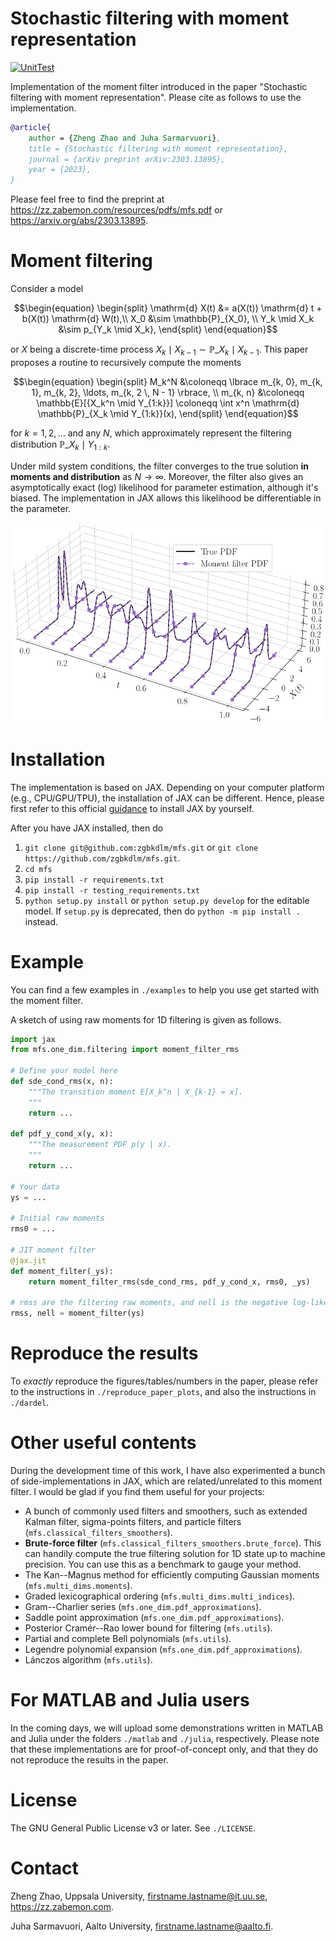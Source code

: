 # Stochastic filtering with moment representation
[![UnitTest](https://github.com/zgbkdlm/mfs/actions/workflows/unittest.yml/badge.svg)](https://github.com/zgbkdlm/mfs/actions/workflows/unittest.yml)

Implementation of the moment filter introduced in the paper "Stochastic filtering with moment representation". Please 
cite as follows to use the implementation.

```bibtex
@article{
    author = {Zheng Zhao and Juha Sarmarvuori}, 
    title = {Stochastic filtering with moment representation},
    journal = {arXiv preprint arXiv:2303.13895},
    year = {2023},
}
```

Please feel free to find the preprint at https://zz.zabemon.com/resources/pdfs/mfs.pdf or https://arxiv.org/abs/2303.13895.

# Moment filtering
Consider a model

```math
\begin{equation}
    \begin{split}
        \mathrm{d} X(t) &= a(X(t)) \mathrm{d} t + b(X(t)) \mathrm{d} W(t),\\
        X_0 &\sim \mathbb{P}_{X_0}, \\
        Y_k \mid X_k &\sim p_{Y_k \mid X_k},
    \end{split}
\end{equation}
```

or $X$ being a discrete-time process $X_k \mid X_{k-1} \sim \mathbb{P}\_{X_k \mid X_{k-1}}$. This paper proposes a routine 
to recursively compute the moments

```math
\begin{equation}
    \begin{split}
        M_k^N &\coloneqq \lbrace m_{k, 0},  m_{k, 1},  m_{k, 2}, \ldots, m_{k, 2 \, N - 1} \rbrace, \\
        m_{k, n} &\coloneqq \mathbb{E}[{X_k^n \mid Y_{1:k}}] \coloneqq \int x^n \mathrm{d} \mathbb{P}_{X_k \mid Y_{1:k}}(x),
    \end{split}
\end{equation}
```

for $k=1,2,\ldots$ and any $N$, which approximately represent the filtering distribution $\mathbb{P}\_{X_k \mid Y_{1:k}}$.

Under mild system conditions, the filter converges to the true solution **in moments and distribution** as $N\to\infty$. Moreover, the filter also gives an asymptotically exact (log) likelihood for parameter estimation, although it's biased. The implementation in JAX allows this likelihood be differentiable in the parameter.

![](./docs/source/figs/banner.png "Check ./examples/benes_bernoulli.ipynb")

# Installation

The implementation is based on JAX. Depending on your computer platform (e.g., CPU/GPU/TPU), the installation of JAX can be different. Hence, please first refer to this official [guidance](https://github.com/google/jax#installation) to install JAX by yourself.

After you have JAX installed, then do

1. `git clone git@github.com:zgbkdlm/mfs.git` or `git clone https://github.com/zgbkdlm/mfs.git`.
2. `cd mfs`
3. `pip install -r requirements.txt`
4. `pip install -r testing_requirements.txt`
5. `python setup.py install` or `python setup.py develop` for the editable model. If `setup.py` is deprecated, then do `python -m pip install .` instead.

# Example

You can find a few examples in `./examples` to help you use get started with the moment filter.

A sketch of using raw moments for 1D filtering is given as follows. 

```python
import jax
from mfs.one_dim.filtering import moment_filter_rms

# Define your model here
def sde_cond_rms(x, n):
    """The transition moment E[X_k^n | X_{k-1} = x].
    """
    return ...

def pdf_y_cond_x(y, x):
    """The measurement PDF p(y | x).
    """
    return ...

# Your data
ys = ...

# Initial raw moments
rms0 = ...

# JIT moment filter
@jax.jit
def moment_filter(_ys):
    return moment_filter_rms(sde_cond_rms, pdf_y_cond_x, rms0, _ys)

# rmss are the filtering raw moments, and nell is the negative log-likelihood
rmss, nell = moment_filter(ys)
```

# Reproduce the results

To *exactly* reproduce the figures/tables/numbers in the paper, please refer to the instructions in `./reproduce_paper_plots`, and also the instructions in `./dardel`.

# Other useful contents

During the development time of this work, I have also experimented a bunch of side-implementations in JAX, which are related/unrelated to this moment filter. 
I would be glad if you find them useful for your projects:

- A bunch of commonly used filters and smoothers, such as extended Kalman filter, sigma-points filters, and particle filters (`mfs.classical_filters_smoothers`).
- **Brute-force filter** (`mfs.classical_filters_smoothers.brute_force`). This can handily compute the true filtering solution for 1D state up to machine precision. You can use this as a benchmark to gauge your method.
- The Kan--Magnus method for efficiently computing Gaussian moments (`mfs.multi_dims.moments`). 
- Graded lexicographical ordering (`mfs.multi_dims.multi_indices`).
- Gram--Charlier series (`mfs.one_dim.pdf_approximations`).
- Saddle point approximation (`mfs.one_dim.pdf_approximations`).
- Posterior Cramér--Rao lower bound for filtering (`mfs.utils`).
- Partial and complete Bell polynomials (`mfs.utils`).
- Legendre polynomial expansion (`mfs.one_dim.pdf_approximations`).
- Lánczos algorithm (`mfs.utils`).

# For MATLAB and Julia users
In the coming days, we will upload some demonstrations written in MATLAB and Julia under the folders `./matlab` and `./julia`, respectively. Please note that these implementations are for proof-of-concept only, and that they do not reproduce the results in the paper.

# License
The GNU General Public License v3 or later. See `./LICENSE`.

# Contact
Zheng Zhao, Uppsala University, firstname.lastname@it.uu.se, https://zz.zabemon.com.

Juha Sarmavuori, Aalto University, firstname.lastname@aalto.fi.
